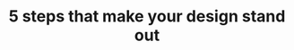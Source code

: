 ---
title: "5 steps that make your design stand out"
description: 
tags:
    - mentalhealth
    - simplicity
thumbnail: /assets/images/design-thinking-process.png
---